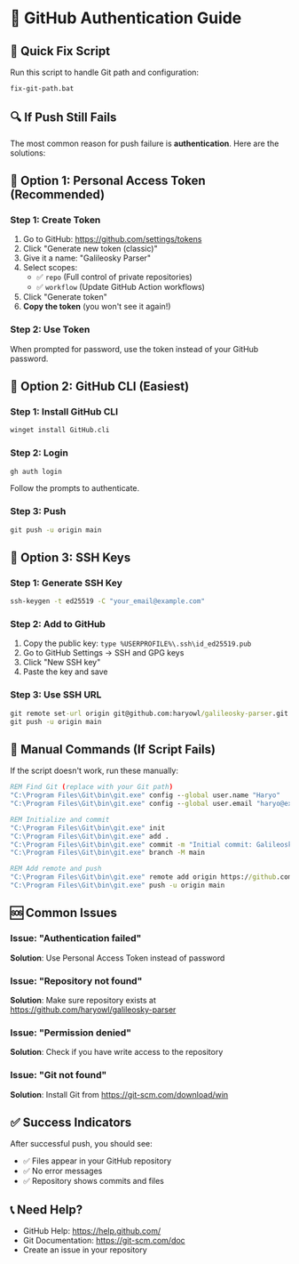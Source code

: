 # 🔐 GitHub Authentication Guide

## 🚀 Quick Fix Script

Run this script to handle Git path and configuration:
```cmd
fix-git-path.bat
```

## 🔍 If Push Still Fails

The most common reason for push failure is **authentication**. Here are the solutions:

## 🔑 Option 1: Personal Access Token (Recommended)

### Step 1: Create Token
1. Go to GitHub: https://github.com/settings/tokens
2. Click "Generate new token (classic)"
3. Give it a name: "Galileosky Parser"
4. Select scopes:
   - ✅ `repo` (Full control of private repositories)
   - ✅ `workflow` (Update GitHub Action workflows)
5. Click "Generate token"
6. **Copy the token** (you won't see it again!)

### Step 2: Use Token
When prompted for password, use the token instead of your GitHub password.

## 🔑 Option 2: GitHub CLI (Easiest)

### Step 1: Install GitHub CLI
```cmd
winget install GitHub.cli
```

### Step 2: Login
```cmd
gh auth login
```
Follow the prompts to authenticate.

### Step 3: Push
```cmd
git push -u origin main
```

## 🔑 Option 3: SSH Keys

### Step 1: Generate SSH Key
```cmd
ssh-keygen -t ed25519 -C "your_email@example.com"
```

### Step 2: Add to GitHub
1. Copy the public key: `type %USERPROFILE%\.ssh\id_ed25519.pub`
2. Go to GitHub Settings → SSH and GPG keys
3. Click "New SSH key"
4. Paste the key and save

### Step 3: Use SSH URL
```cmd
git remote set-url origin git@github.com:haryowl/galileosky-parser.git
git push -u origin main
```

## 🔧 Manual Commands (If Script Fails)

If the script doesn't work, run these manually:

```cmd
REM Find Git (replace with your Git path)
"C:\Program Files\Git\bin\git.exe" config --global user.name "Haryo"
"C:\Program Files\Git\bin\git.exe" config --global user.email "haryo@example.com"

REM Initialize and commit
"C:\Program Files\Git\bin\git.exe" init
"C:\Program Files\Git\bin\git.exe" add .
"C:\Program Files\Git\bin\git.exe" commit -m "Initial commit: Galileosky Parser project"
"C:\Program Files\Git\bin\git.exe" branch -M main

REM Add remote and push
"C:\Program Files\Git\bin\git.exe" remote add origin https://github.com/haryowl/galileosky-parser.git
"C:\Program Files\Git\bin\git.exe" push -u origin main
```

## 🆘 Common Issues

### Issue: "Authentication failed"
**Solution**: Use Personal Access Token instead of password

### Issue: "Repository not found"
**Solution**: Make sure repository exists at https://github.com/haryowl/galileosky-parser

### Issue: "Permission denied"
**Solution**: Check if you have write access to the repository

### Issue: "Git not found"
**Solution**: Install Git from https://git-scm.com/download/win

## ✅ Success Indicators

After successful push, you should see:
- ✅ Files appear in your GitHub repository
- ✅ No error messages
- ✅ Repository shows commits and files

## 📞 Need Help?

- GitHub Help: https://help.github.com/
- Git Documentation: https://git-scm.com/doc
- Create an issue in your repository 